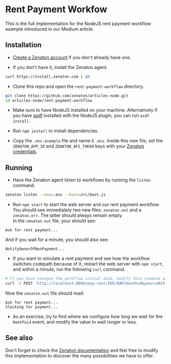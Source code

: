 # Rent Payment Workfow

This is the full implementation for the NodeJS rent payment workflow example introduced in our Medium article.

## Installation

* [Create a Zenaton account](https://zenaton.com/auth/register) if you don't already have one.

* If you don't have it, install the Zenaton agent.

```bash
curl https://install.zenaton.com | sh
```

* Clone this repo and open the `rent-payment-workflow` directory.

```bash
git clone https://github.com/zenaton/articles-node.git
cd articles-node/rent-payment-workflow
```

* Make sure to have NodeJS installed on your machine. Alternatively if you have [asdf](https://github.com/asdf-vm/asdf) installed with the NodeJS plugin, you can run `asdf install`.

* Run `npm install` to install dependencies.

* Copy the `.env.example` file and name it `.env`. Inside this new file, set the `ZENATON_APP_ID` and `ZENATON_API_TOKEN` keys with your [Zenaton credentials](https://zenaton.com/app/api).

## Running

* Have the Zenaton agent listen to workflows by running the `listen` command.

```bash
zenaton listen --env=.env --boot=src/boot.js
```

* Run `npm start` to start the web server and our rent payment workflow.  
You should see immediately two new files: `zenaton.out` and a `zenaton.err`. The latter should always remain empty.  
In the `zenaton.out` file, your should see:

```
Ask for rent payment...
```

And if you wait for a minute, you should also see:

```
NotifyOwnerOfNonPayment...
```

* If you want to simulate a rent payment and see how the workflow switches codepath because of it, restart the web server with `npm start`, and within a minute, run the following `curl` command.

```bash
# If you have changed the workflow initial data, modify this command accordingly
curl -X POST 'http://localhost:8080/pay-rent/FOO/BAR?month=0&year=2019'
```

Now the `zenaton.out` file should read:

```
Ask for rent payment...
Slacking for payment...
```

* As an exercise, try to find where we configure how long we wait for the `RentPaid` event, and modify the value to wait longer or less.

## See also

Don't forget to check the [Zenaton documentation](https://zenaton.com/documentation) and feel free to modify this implementation to discover the many possibilities we have to offer.
